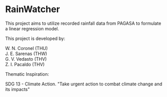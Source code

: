 <h1>RainWatcher</h1>

This project aims to utilize recorded rainfall data from PAGASA to formulate a linear regression model.  


This project is developed by:  

W. N. Coronel (THU)  
J. E. Sarenas (THW)  
G. V. Vedasto (THV)  
Z. I. Pacaldo (THV)  

Thematic Inspiration:  

SDG 13 - Climate Action. "Take urgent action to combat climate change and its impacts"  


